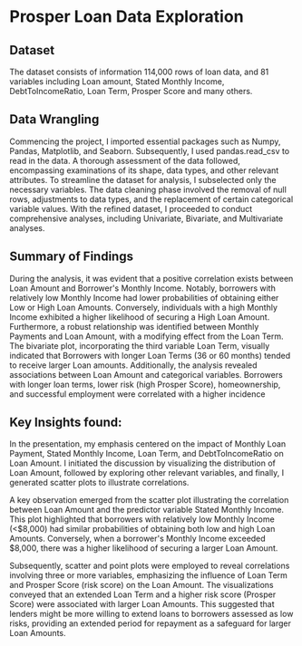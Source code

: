 # Prosper Loan Data Exploration

## Dataset

The dataset consists of information 114,000 rows of loan data, and 81 variables including Loan amount, Stated Monthly Income, DebtToIncomeRatio, Loan Term, Prosper Score and many others.

## Data Wrangling

Commencing the project, I imported essential packages such as Numpy, Pandas, Matplotlib, and Seaborn. Subsequently, I used pandas.read_csv to read in the data. A thorough assessment of the data followed, encompassing examinations of its shape, data types, and other relevant attributes.
To streamline the dataset for analysis, I subselected only the necessary variables. The data cleaning phase involved the removal of null rows, adjustments to data types, and the replacement of certain categorical variable values.
With the refined dataset, I proceeded to conduct comprehensive analyses, including Univariate, Bivariate, and Multivariate analyses.

## Summary of Findings

During the analysis, it was evident that a positive correlation exists between Loan Amount and Borrower's Monthly Income. Notably, borrowers with relatively low Monthly Income had lower probabilities of obtaining either Low or High Loan Amounts. Conversely, individuals with a high Monthly Income exhibited a higher likelihood of securing a High Loan Amount.
Furthermore, a robust relationship was identified between Monthly Payments and Loan Amount, with a modifying effect from the Loan Term. The bivariate plot, incorporating the third variable Loan Term, visually indicated that Borrowers with longer Loan Terms (36 or 60 months) tended to receive larger Loan amounts.
Additionally, the analysis revealed associations between Loan Amount and categorical variables. Borrowers with longer loan terms, lower risk (high Prosper Score), homeownership, and successful employment were correlated with a higher incidence 


## Key Insights found:

In the presentation, my emphasis centered on the impact of Monthly Loan Payment, Stated Monthly Income, Loan Term, and DebtToIncomeRatio on Loan Amount. I initiated the discussion by visualizing the distribution of Loan Amount, followed by exploring other relevant variables, and finally, I generated scatter plots to illustrate correlations.

A key observation emerged from the scatter plot illustrating the correlation between Loan Amount and the predictor variable Stated Monthly Income. This plot highlighted that borrowers with relatively low Monthly Income (<$8,000) had similar probabilities of obtaining both low and high Loan Amounts. Conversely, when a borrower's Monthly Income exceeded $8,000, there was a higher likelihood of securing a larger Loan Amount.

Subsequently, scatter and point plots were employed to reveal correlations involving three or more variables, emphasizing the influence of Loan Term and Prosper Score (risk score) on the Loan Amount. The visualizations conveyed that an extended Loan Term and a higher risk score (Prosper Score) were associated with larger Loan Amounts. This suggested that lenders might be more willing to extend loans to borrowers assessed as low risks, providing an extended period for repayment as a safeguard for larger Loan Amounts.
